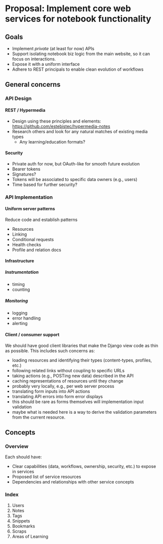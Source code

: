 # Proposal: Implement core web services for notebook functionality

## Goals

* Implement *private* (at least for now) APIs
* Support isolating notebook biz logic from the main website, so it can focus on interactions.
* Expose it with a uniform interface
* Adhere to REST principals to enable clean evolution of workflows

## General concerns

### API Design

#### REST / Hypermedia

* Design using these principles and elements: https://github.com/estebistec/hypermedia-notes
* Research others and look for any natural matches of existing media types
  * Any learning/education formats?

#### Security

* Private auth for now, but OAuth-like for smooth future evolution
 * Bearer tokens
 * Signatures?
* Tokens will be associated to specific data owners (e.g., users)
 * Time based for further security?

### API Implementation

#### Uniform server patterns

Reduce code and establish patterns

* Resources
* Linking
* Conditional requests
* Health checks
* Profile and relation docs

#### Infrastructure

##### Instrumentation

* timing
* counting

##### Monitoring

* logging
* error handling
* alerting

#### Client / consumer support

We should have good client libraries that make the Django view code as thin as possible. This
includes such concerns as:

* loading resources and identifying their types (content-types, profiles, etc.)
* following related links without coupling to specific URLs
* taking actions (e.g., POSTing new data) described in the API
* caching representations of resources until they change
 * probably very locally, e.g., per web server process
* translating form inputs into API actions
* translating API errors into form error displays
 * this should be rare as forms themselves will implementation input validation
 * maybe what is needed here is a way to derive the validation parameters from the current
   resource.

## Concepts

### Overview

Each should have:

* Clear capabilities (data, workflows, ownership, security, etc.) to expose in services
* Proposed list of service resources
* Dependencies and relationships with other service concepts

### Index

1. Users
2. Notes
3. Tags
4. Snippets
5. Bookmarks
6. Scraps
7. Areas of Learning

